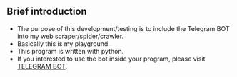 ## Brief introduction
- The purpose of this development/testing is to include the Telegram BOT into my web scraper/spider/crawler.
- Basically this is my playground.
- This program is written with python.
- If you interested to use the bot inside your program, please visit [TELEGRAM BOT](https://core.telegram.org/bots/api).
